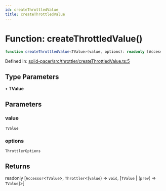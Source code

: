```yaml
---
id: createThrottledValue
title: createThrottledValue
---
```


<!-- DO NOT EDIT: this page is autogenerated from the type comments -->

# Function: createThrottledValue()

```ts
function createThrottledValue<TValue>(value, options): readonly [Accessor<TValue>, Throttler<(value) => void, [TValue | (prev) => TValue]>]
```

Defined in: [solid-pacer/src/throttler/createThrottledValue.ts:5](https://github.com/TanStack/bouncer/blob/main/packages/solid-pacer/src/throttler/createThrottledValue.ts#L5)

## Type Parameters

• **TValue**

## Parameters

### value

`TValue`

### options

`ThrottlerOptions`

## Returns

readonly \[`Accessor`\<`TValue`\>, `Throttler`\<(`value`) => `void`, \[`TValue` \| (`prev`) => `TValue`\]\>\]
